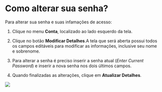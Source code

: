 # Como alterar sua senha?

Para alterar sua senha e suas infamações de acesso:

1. Clique no menu **Conta**, localizado ao lado esquerdo da tela.

2. Clique no botão **Modificar Detalhes**.A tela que será aberta possui todos os campos editáveis para modificar as informações, inclusive seu nome e sobrenome.

3. Para alterar a senha é preciso inserir a senha atual (*Enter Current Password*) e inserir a nova senha nos dois últimos campos.
4. Quando finalizadas as alterações, clique em **Atualizar Detalhes**.

![](https://raw.githubusercontent.com/mupi/readinweb-docs/master/images/conta.png)
 